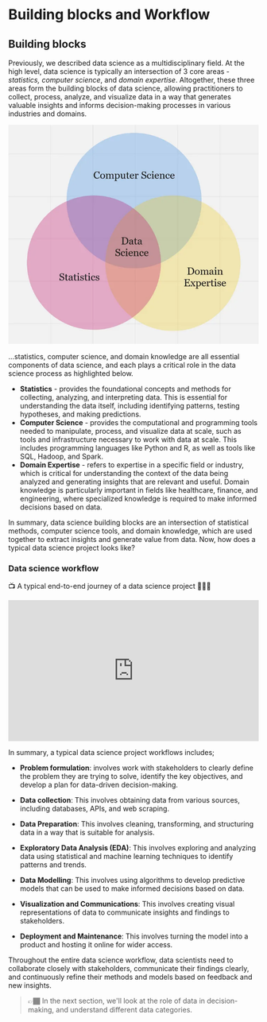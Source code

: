 # Building blocks and Workflow

## Building blocks
Previously, we described data science as a multidisciplinary field. At the high level, data science is typically an intersection of 3 core areas - _statistics, computer science_, and _domain expertise_. Altogether, these three areas form the building blocks of data science, allowing practitioners to collect, process, analyze, and visualize data in a way that generates valuable insights and informs decision-making processes in various industries and domains.

![building-blocks](./intro-to-data/building_blocks.webp)

...statistics, computer science, and domain knowledge are all essential components of data science, and each plays a critical role in the data science process as highlighted below.

- **Statistics** - provides the foundational concepts and methods for collecting, analyzing, and interpreting data. This is essential for understanding the data itself, including identifying patterns, testing hypotheses, and making predictions. 
- **Computer Science** - provides the computational and programming tools needed to manipulate, process, and visualize data at scale, such as tools and infrastructure necessary to work with data at scale. This includes programming languages like Python and R, as well as tools like SQL, Hadoop, and Spark.
- **Domain Expertise** - refers to expertise in a specific field or industry, which is critical for understanding the context of the data being analyzed and generating insights that are relevant and useful.  Domain knowledge is particularly important in fields like healthcare, finance, and engineering, where specialized knowledge is required to make informed decisions based on data.


In summary, data science building blocks are an intersection of statistical methods, computer science tools, and domain knowledge, which are used together to extract insights and generate value from data. Now, how does a typical data science project looks like?

### Data science workflow
<aside>

📺 A typical end-to-end journey of a data science project 👨🏾‍💻

</aside>

<div style="position: relative; padding-bottom: 56.25%; height: 0;"><iframe src="https://www.youtube.com/embed/X3paOmcrTjQ?start=10" title="Sample Data Science Project" frameborder="0" allow="accelerometer; autoplay; clipboard-write; encrypted-media; gyroscope; picture-in-picture" allowfullscreen style="position: absolute; top: 0; left: 0; width: 100%; height: 100%;"></iframe></div>

In summary, a typical data science project workflows includes;

- **Problem formulation**: involves work with stakeholders to clearly define the problem they are trying to solve, identify the key objectives, and develop a plan for data-driven decision-making.

- **Data collection**: This involves obtaining data from various sources, including databases, APIs, and web scraping.

- **Data Preparation**: This involves cleaning, transforming, and structuring data in a way that is suitable for analysis.

- **Exploratory Data Analysis (EDA)**: This involves exploring and analyzing data using statistical and machine learning techniques to identify patterns and trends.

- **Data Modelling**: This involves using algorithms to develop predictive models that can be used to make informed decisions based on data.

- **Visualization and Communications**: This involves creating visual representations of data to communicate insights and findings to stakeholders.

- **Deployment and Maintenance**: This involves turning the model into a product and hosting it online for wider access.


Throughout the entire data science workflow, data scientists need to collaborate closely with stakeholders, communicate their findings clearly, and continuously refine their methods and models based on feedback and new insights.

> 👉🏾 In the next section, we'll look at the role of data in decision-making, and understand different data categories.
